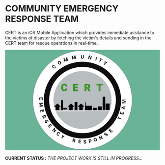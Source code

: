 # COMMUNITY EMERGENCY RESPONSE TEAM

CERT is an iOS Mobile Application which provides immediate assitance to the victims of disaster by fetching the victim's details and sending in the CERT team for rescue operations in real-time.

![](https://github.com/VarshithReddyBairy/CERT/blob/main/assets/CERT-LOGO.jpg)

**CURRENT STATUS :** _THE PROJECT WORK IS STILL IN PROGRESS..._
